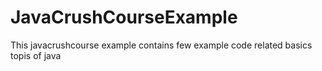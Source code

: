 # JavaCrushCourseExample
This javacrushcourse example contains few example code related basics topis of java
